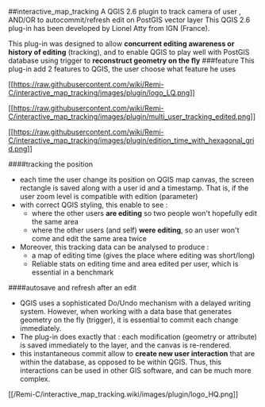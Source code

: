 ##interactive_map_tracking
A QGIS 2.6 plugin to track camera of user , AND/OR to autocommit/refresh edit on PostGIS vector layer
This QGIS 2.6 plug-in has been developed by Lionel Atty from IGN (France).

This plug-in was designed to allow __concurrent editing awareness or history of editing__ (tracking), and to enable QGIS to play well with PostGIS database using trigger to __reconstruct geometry on the fly__
###feature
This plug-in add 2 features to QGIS, the user choose what feature he uses


[[https://raw.githubusercontent.com/wiki/Remi-C/interactive_map_tracking/images/plugin/logo_LQ.png]]

[[https://raw.githubusercontent.com/wiki/Remi-C/interactive_map_tracking/images/plugin/multi_user_tracking_edited.png]]

[[https://raw.githubusercontent.com/wiki/Remi-C/interactive_map_tracking/images/plugin/edition_time_with_hexagonal_grid.png]]


####tracking the position 
* each time the user change its position on QGIS map canvas, the screen rectangle is saved along with a user id and a timestamp. That is, if the user zoom level is compatible with edition (parameter)
* with correct QGIS styling, this enable to see : 
  + where the other users __are editing__ so two people won't hopefully edit the same area
  + where the other users (and self) __were editing__, so an user won't come and edit the same area twice
* Moreover, this tracking data can be analysed to produce : 
  + a map of editing time (gives the place where editing was short/long)
  + Reliable stats on editing time and area edited per user, which is essential in a benchmark

####autosave and refresh after an edit
* QGIS uses a sophisticated Do/Undo mechanism with a delayed writing system. However, when working with a data base that generates geometry on the fly (trigger), it is essential to commit each change immediately.
* The plug-in does exactly that : each modification (geometry or attribute) is saved immediately to the layer, and the canvas is re-rendered.
* this instantaneous commit allow to __create new user interaction__ that are within the database, as opposed to be within QGIS. Thus, this interactions can be used in other GIS software, and can be much more complex.

[[/Remi-C/interactive_map_tracking.wiki/images/plugin/logo_HQ.png]]
